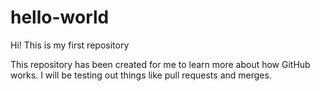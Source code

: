# hello-world

Hi! This is my first repository

This repository has been created for me to learn more about how GitHub works.
I will be testing out things like pull requests and merges.
